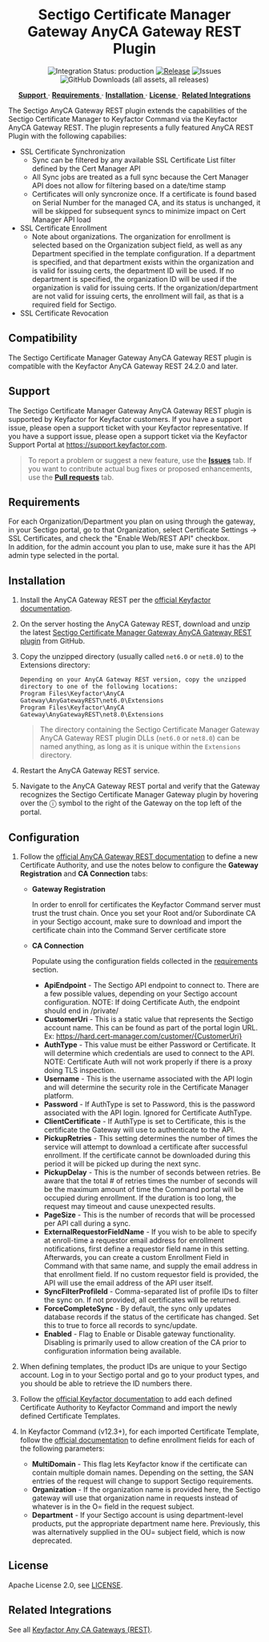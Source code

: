 <h1 align="center" style="border-bottom: none">
    Sectigo Certificate Manager   Gateway AnyCA Gateway REST Plugin
</h1>

<p align="center">
  <!-- Badges -->
<img src="https://img.shields.io/badge/integration_status-production-3D1973?style=flat-square" alt="Integration Status: production" />
<a href="https://github.com/Keyfactor/sectigo-scm-caplugin/releases"><img src="https://img.shields.io/github/v/release/Keyfactor/sectigo-scm-caplugin?style=flat-square" alt="Release" /></a>
<img src="https://img.shields.io/github/issues/Keyfactor/sectigo-scm-caplugin?style=flat-square" alt="Issues" />
<img src="https://img.shields.io/github/downloads/Keyfactor/sectigo-scm-caplugin/total?style=flat-square&label=downloads&color=28B905" alt="GitHub Downloads (all assets, all releases)" />
</p>

<p align="center">
  <!-- TOC -->
  <a href="#support">
    <b>Support</b>
  </a> 
  ·
  <a href="#requirements">
    <b>Requirements</b>
  </a>
  ·
  <a href="#installation">
    <b>Installation</b>
  </a>
  ·
  <a href="#license">
    <b>License</b>
  </a>
  ·
  <a href="https://github.com/orgs/Keyfactor/repositories?q=anycagateway">
    <b>Related Integrations</b>
  </a>
</p>


The Sectigo AnyCA Gateway REST plugin extends the capabilities of the Sectigo Certificate Manager to Keyfactor Command via the Keyfactor AnyCA Gateway REST. The plugin represents a fully featured AnyCA REST Plugin with the following capabilies:
* SSL Certificate Synchronization
    * Sync can be filtered by any available SSL Certificate List filter defined by the Cert Manager API
    * All Sync jobs are treated as a full sync because the Cert Manager API does not allow for filtering based on a date/time stamp
    * Certificates will only syncronize once.  If a certificate is found based on Serial Number for the managed CA, and its status is unchanged, it will be skipped for subsequent syncs to minimize impact on Cert Manager API load
* SSL Certificate Enrollment
   * Note about organizations.  The organization for enrollment is selected based on the Organization subject field, as well as any Department specified in the template configuration. If a department is specified, and that department exists within the organization and is valid for issuing certs, the department ID will be used. If no department is specified, the organization ID will be used if the organization is valid for issuing certs. If the organization/department are not valid for issuing certs, the enrollment will fail, as that is a required field for Sectigo.
* SSL Certificate Revocation

## Compatibility

The Sectigo Certificate Manager   Gateway AnyCA Gateway REST plugin is compatible with the Keyfactor AnyCA Gateway REST 24.2.0 and later.

## Support
The Sectigo Certificate Manager   Gateway AnyCA Gateway REST plugin is supported by Keyfactor for Keyfactor customers. If you have a support issue, please open a support ticket with your Keyfactor representative. If you have a support issue, please open a support ticket via the Keyfactor Support Portal at https://support.keyfactor.com. 

> To report a problem or suggest a new feature, use the **[Issues](../../issues)** tab. If you want to contribute actual bug fixes or proposed enhancements, use the **[Pull requests](../../pulls)** tab.

## Requirements

For each Organization/Department you plan on using through the gateway, in your Sectigo portal, go to that Organization, select Certificate Settings -> SSL Certificates, and check the "Enable Web/REST API" checkbox.  
In addition, for the admin account you plan to use, make sure it has the API admin type selected in the portal.

## Installation

1. Install the AnyCA Gateway REST per the [official Keyfactor documentation](https://software.keyfactor.com/Guides/AnyCAGatewayREST/Content/AnyCAGatewayREST/InstallIntroduction.htm).

2. On the server hosting the AnyCA Gateway REST, download and unzip the latest [Sectigo Certificate Manager   Gateway AnyCA Gateway REST plugin](https://github.com/Keyfactor/sectigo-scm-caplugin/releases/latest) from GitHub.

3. Copy the unzipped directory (usually called `net6.0` or `net8.0`) to the Extensions directory:


    ```shell
    Depending on your AnyCA Gateway REST version, copy the unzipped directory to one of the following locations:
    Program Files\Keyfactor\AnyCA Gateway\AnyGatewayREST\net6.0\Extensions
    Program Files\Keyfactor\AnyCA Gateway\AnyGatewayREST\net8.0\Extensions
    ```

    > The directory containing the Sectigo Certificate Manager   Gateway AnyCA Gateway REST plugin DLLs (`net6.0` or `net8.0`) can be named anything, as long as it is unique within the `Extensions` directory.

4. Restart the AnyCA Gateway REST service.

5. Navigate to the AnyCA Gateway REST portal and verify that the Gateway recognizes the Sectigo Certificate Manager   Gateway plugin by hovering over the ⓘ symbol to the right of the Gateway on the top left of the portal.

## Configuration

1. Follow the [official AnyCA Gateway REST documentation](https://software.keyfactor.com/Guides/AnyCAGatewayREST/Content/AnyCAGatewayREST/AddCA-Gateway.htm) to define a new Certificate Authority, and use the notes below to configure the **Gateway Registration** and **CA Connection** tabs:

    * **Gateway Registration**

        In order to enroll for certificates the Keyfactor Command server must trust the trust chain. Once you set your Root and/or Subordinate CA in your Sectigo account, make sure to download and import the certificate chain into the Command Server certificate store

    * **CA Connection**

        Populate using the configuration fields collected in the [requirements](#requirements) section.

        * **ApiEndpoint** - The Sectigo API endpoint to connect to. There are a few possible values, depending on your Sectigo account configuration. NOTE: If doing Certificate Auth, the endpoint should end in /private/ 
        * **CustomerUri** - This is a static value that represents the Sectigo account name. This can be found as part of the portal login URL. Ex: https://hard.cert-manager.com/customer/{CustomerUri} 
        * **AuthType** - This value must be either Password or Certificate. It will determine which credentials are used to connect to the API. NOTE: Certificate Auth will not work properly if there is a proxy doing TLS inspection. 
        * **Username** - This is the username associated with the API login and will determine the security role in the Certificate Manager platform. 
        * **Password** - If AuthType is set to Password, this is the password associated with the API login. Ignored for Certificate AuthType. 
        * **ClientCertificate** - If AuthType is set to Certificate, this is the certificate the Gateway will use to authenticate to the API. 
        * **PickupRetries** - This setting determines the number of times the service will attempt to download a certificate after successful enrollment. If the certificate cannot be downloaded during this period it will be picked up during the next sync. 
        * **PickupDelay** - This is the number of seconds between retries. Be aware that the total # of retries times the number of seconds will be the maximum amount of time the Command portal will be occupied during enrollment. If the duration is too long, the request may timeout and cause unexpected results. 
        * **PageSize** - This is the number of records that will be processed per API call during a sync. 
        * **ExternalRequestorFieldName** - If you wish to be able to specify at enroll-time a requestor email address for enrollment notifications, first define a requestor field name in this setting. Afterwards, you can create a custom Enrollment Field in Command with that same name, and supply the email address in that enrollment field. If no custom requestor field is provided, the API will use the email address of the API user itself. 
        * **SyncFilterProfileId** - Comma-separated list of profile IDs to filter the sync on. If not provided, all certificates will be returned. 
        * **ForceCompleteSync** - By default, the sync only updates database records if the status of the certificate has changed. Set this to true to force all records to sync/update. 
        * **Enabled** - Flag to Enable or Disable gateway functionality. Disabling is primarily used to allow creation of the CA prior to configuration information being available. 

2. When defining templates, the product IDs are unique to your Sectigo account. Log in to your Sectigo portal and go to your product types, and you should be able to retrieve the ID numbers there.

3. Follow the [official Keyfactor documentation](https://software.keyfactor.com/Guides/AnyCAGatewayREST/Content/AnyCAGatewayREST/AddCA-Keyfactor.htm) to add each defined Certificate Authority to Keyfactor Command and import the newly defined Certificate Templates.

4. In Keyfactor Command (v12.3+), for each imported Certificate Template, follow the [official documentation](https://software.keyfactor.com/Core-OnPrem/Current/Content/ReferenceGuide/Configuring%20Template%20Options.htm) to define enrollment fields for each of the following parameters:

    * **MultiDomain** - This flag lets Keyfactor know if the certificate can contain multiple domain names. Depending on the setting, the SAN entries of the request will change to support Sectigo requirements. 
    * **Organization** - If the organization name is provided here, the Sectigo gateway will use that organization name in requests instead of whatever is in the O= field in the request subject. 
    * **Department** - If your Sectigo account is using department-level products, put the appropriate department name here. Previously, this was alternatively supplied in the OU= subject field, which is now deprecated. 



## License

Apache License 2.0, see [LICENSE](LICENSE).

## Related Integrations

See all [Keyfactor Any CA Gateways (REST)](https://github.com/orgs/Keyfactor/repositories?q=anycagateway).